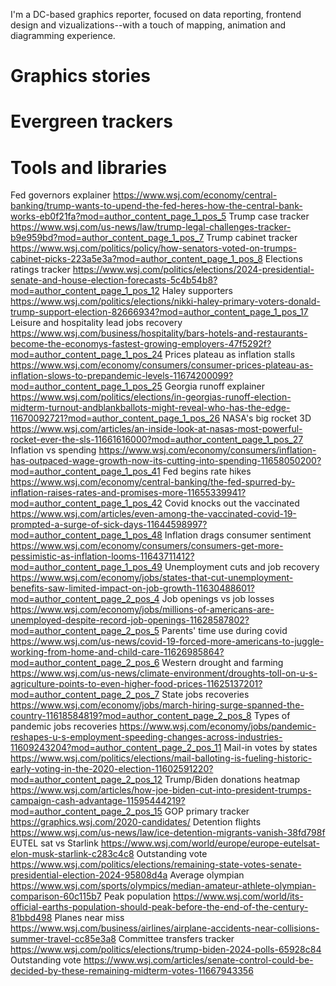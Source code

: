 I'm a DC-based graphics reporter, focused on data reporting, frontend design and vizualizations--with a touch of mapping, animation and diagramming experience.

# Graphics stories

# Evergreen trackers

# Tools and libraries

Fed governors explainer	https://www.wsj.com/economy/central-banking/trump-wants-to-upend-the-fed-heres-how-the-central-bank-works-eb0f21fa?mod=author_content_page_1_pos_5
Trump case tracker	https://www.wsj.com/us-news/law/trump-legal-challenges-tracker-b9e959bd?mod=author_content_page_1_pos_7
Trump cabinet tracker	https://www.wsj.com/politics/policy/how-senators-voted-on-trumps-cabinet-picks-223a5e3a?mod=author_content_page_1_pos_8
Elections ratings tracker	https://www.wsj.com/politics/elections/2024-presidential-senate-and-house-election-forecasts-5c4b54b8?mod=author_content_page_1_pos_12
Haley supporters	https://www.wsj.com/politics/elections/nikki-haley-primary-voters-donald-trump-support-election-82666934?mod=author_content_page_1_pos_17
Leisure and hospitality lead jobs recovery	https://www.wsj.com/business/hospitality/bars-hotels-and-restaurants-become-the-economys-fastest-growing-employers-47f5292f?mod=author_content_page_1_pos_24
Prices plateau as inflation stalls	https://www.wsj.com/economy/consumers/consumer-prices-plateau-as-inflation-slows-to-prepandemic-levels-11674200099?mod=author_content_page_1_pos_25
Georgia runoff explainer	https://www.wsj.com/politics/elections/in-georgias-runoff-election-midterm-turnout-andblankballots-might-reveal-who-has-the-edge-11670092721?mod=author_content_page_1_pos_26
NASA's big rocket 3D	https://www.wsj.com/articles/an-inside-look-at-nasas-most-powerful-rocket-ever-the-sls-11661616000?mod=author_content_page_1_pos_27
Inflation vs spending	https://www.wsj.com/economy/consumers/inflation-has-outpaced-wage-growth-now-its-cutting-into-spending-11658050200?mod=author_content_page_1_pos_41
Fed begins rate hikes	https://www.wsj.com/economy/central-banking/the-fed-spurred-by-inflation-raises-rates-and-promises-more-11655339941?mod=author_content_page_1_pos_42
Covid knocks out the vaccinated	https://www.wsj.com/articles/even-among-the-vaccinated-covid-19-prompted-a-surge-of-sick-days-11644598997?mod=author_content_page_1_pos_48
Inflation drags consumer sentiment	https://www.wsj.com/economy/consumers/consumers-get-more-pessimistic-as-inflation-looms-11643711412?mod=author_content_page_1_pos_49
Unemployment cuts and job recovery	https://www.wsj.com/economy/jobs/states-that-cut-unemployment-benefits-saw-limited-impact-on-job-growth-11630488601?mod=author_content_page_2_pos_4
Job openings vs job losses	https://www.wsj.com/economy/jobs/millions-of-americans-are-unemployed-despite-record-job-openings-11628587802?mod=author_content_page_2_pos_5
Parents' time use during covid	https://www.wsj.com/us-news/covid-19-forced-more-americans-to-juggle-working-from-home-and-child-care-11626985864?mod=author_content_page_2_pos_6
Western drought and farming	https://www.wsj.com/us-news/climate-environment/droughts-toll-on-u-s-agriculture-points-to-even-higher-food-prices-11625137201?mod=author_content_page_2_pos_7
State jobs recoveries	https://www.wsj.com/economy/jobs/march-hiring-surge-spanned-the-country-11618584819?mod=author_content_page_2_pos_8
Types of pandemic jobs recoveries	https://www.wsj.com/economy/jobs/pandemic-reshapes-u-s-employment-speeding-changes-across-industries-11609243204?mod=author_content_page_2_pos_11
Mail-in votes by states	https://www.wsj.com/politics/elections/mail-balloting-is-fueling-historic-early-voting-in-the-2020-election-11602591220?mod=author_content_page_2_pos_12
Trump/Biden donations heatmap	https://www.wsj.com/articles/how-joe-biden-cut-into-president-trumps-campaign-cash-advantage-11595444219?mod=author_content_page_2_pos_15
GOP primary tracker	https://graphics.wsj.com/2020-candidates/
Detention flights	https://www.wsj.com/us-news/law/ice-detention-migrants-vanish-38fd798f
EUTEL sat vs Starlink	https://www.wsj.com/world/europe/europe-eutelsat-elon-musk-starlink-c283c4c8
Outstanding vote	https://www.wsj.com/politics/elections/remaining-state-votes-senate-presidential-election-2024-95808d4a
Average olympian	https://www.wsj.com/sports/olympics/median-amateur-athlete-olympian-comparison-60c115b7
Peak population	https://www.wsj.com/world/its-official-earths-population-should-peak-before-the-end-of-the-century-81bbd498
Planes near miss	https://www.wsj.com/business/airlines/airplane-accidents-near-collisions-summer-travel-cc85e3a8
Committee transfers tracker	https://www.wsj.com/politics/elections/trump-biden-2024-polls-65928c84
Outstanding vote	https://www.wsj.com/articles/senate-control-could-be-decided-by-these-remaining-midterm-votes-11667943356
